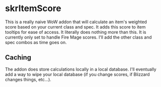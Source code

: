 # skrItemScore

This is a really naive WoW addon that will calculate an item's weighted score based on your current class and spec. It adds this score to item tooltips for ease of access. It literally does nothing more than this. It is currently only set to handle Fire Mage scores. I'll add the other class and spec combos as time goes on.

## Caching

The addon does store calculations locally in a local database. I'll eventually add a way to wipe your local database (if you change scores, if Blizzard changes things, etc...).
